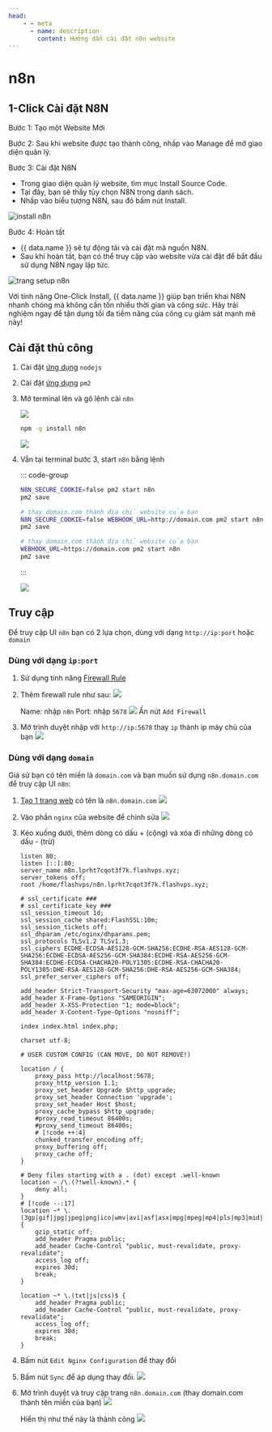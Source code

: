 ```yaml
---
head:
    - - meta
      - name: description
        content: Hướng dẫn cài đặt n8n website
---
```


<script setup>
import { data } from '../../.vitepress/config.data.ts'
import OgImage from '../../.vitepress/components/OgImage.vue'
</script>

# n8n

## 1-Click Cài đặt N8N

Bước 1: Tạo một Website Mới

Bước 2: Sau khi website được tạo thành công, nhấp vào Manage để mở giao diện quản lý.

Bước 3: Cài đặt N8N

-   Trong giao diện quản lý website, tìm mục Install Source Code.
-   Tại đây, bạn sẽ thấy tùy chọn N8N trong danh sách.
-   Nhấp vào biểu tượng N8N, sau đó bấm nút Install.

![install n8n](../../images/docs/vi/tutorial/n8n/oneclick-n8n.png)

Bước 4: Hoàn tất

-   {{ data.name }} sẽ tự động tải và cài đặt mã nguồn N8N.
-   Sau khi hoàn tất, bạn có thể truy cập vào website vừa cài đặt để bắt đầu sử dụng N8N ngay lập tức.

![trang setup n8n](../../images/docs/vi/tutorial/n8n/oneclick-finished.png)

Với tính năng One-Click Install, {{ data.name }} giúp bạn triển khai N8N nhanh chóng mà không cần tốn nhiều thời gian và công sức. Hãy trải nghiệm ngay để tận dụng tối đa tiềm năng của công cụ giám sát mạnh mẽ này!

## Cài đặt thủ công

1. Cài đặt [ứng dụng](../server/application.md) `nodejs`
2. Cài đặt [ứng dụng](../server/application.md) `pm2`
3. Mở terminal lên và gõ lệnh cài `n8n`

    ![](<../../images/docs/vi/tutorial/n8n/Screenshot 2024-06-02 at 12.06.53.png>)

    ```bash
    npm -g install n8n
    ```

    ![](<../../images/docs/vi/tutorial/n8n/Screenshot 2024-06-02 at 12.08.47.png>)

4. Vẫn tại terminal bước 3, start `n8n` bằng lệnh

    ::: code-group

    ```bash [http://ip:port]
    N8N_SECURE_COOKIE=false pm2 start n8n
    pm2 save
    ```

    ```bash [http://domain.com]
    # thay domain.com thành địa chỉ website của bạn
    N8N_SECURE_COOKIE=false WEBHOOK_URL=http://domain.com pm2 start n8n
    pm2 save
    ```

    ```bash [https://domain.com]
    # thay domain.com thành địa chỉ website của bạn
    WEBHOOK_URL=https://domain.com pm2 start n8n
    pm2 save
    ```

    :::

    ![](<../../images/docs/vi/tutorial/n8n/Screenshot 2024-03-30 at 17.02.50.png>)

## Truy cập

Để truy cập UI `n8n` bạn có 2 lựa chọn, dùng với dạng `http://ip:port` hoặc `domain`

### Dùng với dạng `ip:port`

1. Sử dụng tính năng [Firewall Rule](../server/firewall-rule.md)
2. Thêm firewall rule như sau:
   ![](<../../images/docs/vi/tutorial/n8n/Screenshot 2024-03-30 at 17.11.06.png>)

    Name: nhập `n8n`
    Port: nhập `5678`
    ![](<../../images/docs/vi/tutorial/n8n/Screenshot 2024-03-30 at 17.12.29.png>)
    Ấn nút `Add Firewall`

3. Mở trình duyệt nhập với `http://ip:5678` thay `ip` thành ip máy chủ của bạn
   ![](<../../images/docs/vi/tutorial/n8n/Screenshot 2024-03-30 at 17.15.19.png>)

### Dùng với dạng `domain`

Giả sử bạn có tên miền là `domain.com` và bạn muốn sử dụng `n8n.domain.com` để truy cập UI `n8n`:

1. [Tạo 1 trang web](../site/basic.md#tao-trang-web) có tên là `n8n.domain.com`
   ![](<../../images/docs/vi/tutorial/n8n/Screenshot 2024-03-30 at 17.21.15.png>)
2. Vào phần `nginx` của website để chỉnh sửa
   ![](<../../images/docs/vi/tutorial/n8n/Screenshot 2024-03-30 at 17.23.26.png>)
3. Kéo xuống dưới, thêm dòng có dấu + (cộng) và xóa đi những dòng có dấu - (trừ)

    ```nginx
    listen 80;
    listen [::]:80;
    server_name n8n.lprht7cqot3f7k.flashvps.xyz;
    server_tokens off;
    root /home/flashvps/n8n.lprht7cqot3f7k.flashvps.xyz;

    # ssl_certificate ###
    # ssl_certificate_key ###
    ssl_session_timeout 1d;
    ssl_session_cache shared:FlashSSL:10m;
    ssl_session_tickets off;
    ssl_dhparam /etc/nginx/dhparams.pem;
    ssl_protocols TLSv1.2 TLSv1.3;
    ssl_ciphers ECDHE-ECDSA-AES128-GCM-SHA256:ECDHE-RSA-AES128-GCM-SHA256:ECDHE-ECDSA-AES256-GCM-SHA384:ECDHE-RSA-AES256-GCM-SHA384:ECDHE-ECDSA-CHACHA20-POLY1305:ECDHE-RSA-CHACHA20-POLY1305:DHE-RSA-AES128-GCM-SHA256:DHE-RSA-AES256-GCM-SHA384;
    ssl_prefer_server_ciphers off;

    add_header Strict-Transport-Security "max-age=63072000" always;
    add_header X-Frame-Options "SAMEORIGIN";
    add_header X-XSS-Protection "1; mode=block";
    add_header X-Content-Type-Options "nosniff";

    index index.html index.php;

    charset utf-8;

    # USER CUSTOM CONFIG (CAN MOVE, DO NOT REMOVE!)

    location / {
        proxy_pass http://localhost:5678;
        proxy_http_version 1.1;
        proxy_set_header Upgrade $http_upgrade;
        proxy_set_header Connection 'upgrade';
        proxy_set_header Host $host;
        proxy_cache_bypass $http_upgrade;
        #proxy_read_timeout 86400s;
        #proxy_send_timeout 86400s;
        # [!code ++:4]
        chunked_transfer_encoding off;
        proxy_buffering off;
        proxy_cache off;
    }

    # Deny files starting with a . (dot) except .well-known
    location ~ /\.(?!well-known).* {
        deny all;
    }
    # [!code --:17]
    location ~* \.(3gp|gif|jpg|jpeg|png|ico|wmv|avi|asf|asx|mpg|mpeg|mp4|pls|mp3|mid|wav|swf|flv|exe|zip|tar|rar|gz|tgz|bz2|uha|7z|doc|docx|xls|xlsx|pdf|iso|eot|svg|ttf|woff|woff2)$ {
        gzip_static off;
        add_header Pragma public;
        add_header Cache-Control "public, must-revalidate, proxy-revalidate";
        access_log off;
        expires 30d;
        break;
    }

    location ~* \.(txt|js|css)$ {
        add_header Pragma public;
        add_header Cache-Control "public, must-revalidate, proxy-revalidate";
        access_log off;
        expires 30d;
        break;
    }
    ```

4. Bấm nút `Edit Nginx Configuration` để thay đổi
5. Bấm nút `Sync` để áp dụng thay đổi.
   ![](<../../images/docs/vi/tutorial/n8n/Screenshot 2024-03-30 at 17.33.06.png>)
6. Mở trình duyệt và truy cập trang `n8n.domain.com` (thay domain.com thành tên miền của bạn)
   ![](<../../images/docs/vi/tutorial/n8n/Screenshot 2024-03-30 at 17.35.08.png>)

    Hiển thị như thế này là thành công
    ![](<../../images/docs/vi/tutorial/n8n/Screenshot 2024-03-30 at 20.19.16.png>)

